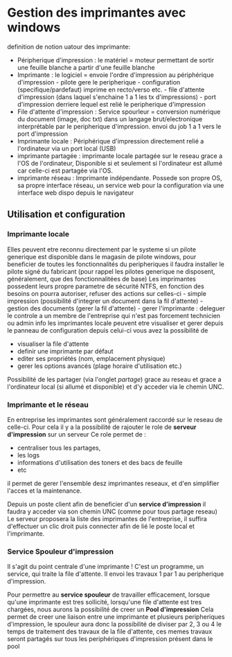 # Gestion des imprimantes avec windows

definition de notion uatour des imprimante:

- Péripherique d'impression : le matériel = moteur permettant de sortir une feuille blanche a partir d'une feuille blanche
- Imprimante : le logiciel = envoie l'ordre d'impression au périphérique d'impression
              - pilote gere le peripherique
              - configuration (specifique/pardefaut) imprime en recto/verso etc.
              - file d'attente d'impression (dans laquel s'enchaine 1 a 1 les tx d'impressions)
              - port d'impression derriere lequel est relié le peripherique d'impression
- File d'attente d'impression : Service spourleur = conversion numérique du document (image, doc txt) dans un langage brut/electronique interprétable par le peripherique d'impression. envoi du job 1 a 1 vers le port d'impression
- Imprimante locale : Périphérique d'impression directement relié a l'ordinateur via un port local (USB)
- imprimante partagée : imprimante locale partagée sur le reseau grace a l'OS de l'ordinateur, Disponible si et seulement si l'ordinateur est allumé car celle-ci est partagée via l'OS.
- imprimante réseau : Imprimante indépendante. Possede son propre OS, sa propre interface réseau, un service web pour la configuration via une interface web dispo depuis le navigateur

## Utilisation et configuration

### Imprimante locale

Elles peuvent etre reconnu directement par le systeme si un pilote generique est disponible dans le magasin de pilote windows,
pour beneficier de toutes les fonctionnalités du peripheriques il faudra installer le pilote signé du fabricant (pour rappel les pilotes generique ne disposent, généralement, que des fonctionnalitées de base)
Les imprimantes possedent leurs propre parametre de sécurité NTFS, en fonction des besoins on pourra autoriser, refuser des actions sur celles-ci
    - simple impression (possibilité d'integrer un document dans la fil d'attente)
    - gestion des documents (gerer la fil d'attente)
    - gerer l'imprimante : deleguer le controle a un membre de l'entreprise qui n'est pas forcement technicien ou admin info
les imprimantes locale peuvent etre visualiser et gerer depuis le panneau de configuration
depuis celui-ci vous avez la possibilité de

- visualiser la file d'attente
- definir une imprimante par défaut
- editer ses propriétés (nom, emplacement physique)
- gerer les options avancés (plage horaire d'utilisation etc.)

Possibilité de les partager (via l'onglet *partage*) grace au reseau et grace a l'ordinateur local (si allumé et disponible) et d'y acceder via le chemin UNC.

### Imprimante et le réseau

En entreprise les imprimantes sont généralement raccordé sur le reseau de celle-ci.
Pour cela il y a la possibilité de rajouter le role de **serveur d'impression** sur un serveur
Ce role permet de :

- centraliser tous les partages,
- les logs
- informations d'utilisation des toners et des bacs de feuille
- etc

il permet de gerer l'ensemble desz imprimantes reseaux, et d'en simplifier l'acces et la maintenance.

Depuis un poste client afin de beneficier d'un **service d'impression** il faudra y acceder via son chemin UNC (comme pour tous partage reseau)
Le serveur proposera la liste des imprimantes de l'entreprise, il suffira d'effectuer un clic droit puis connecter afin de lié le poste local et l'imprimante.

### Service Spouleur d'impression

Il s'agit du point centrale d'une imprimante !
C'est un programme, un service, qui traite la file d'attente. Il envoi les travaux 1 par 1 au peripherique d'impression.

Pour permettre au **service spouleur** de travailler efficacement, lorsque qu'une imprimante est tres sollicité, lorsqu'une file d'attente est tres chargées, nous aurons la possibilité de creer un **Pool d'impression**
Cela permet de creer une liaison entre une imprimante et plusieurs peripheriques d'impression, le spouleur aura donc la possibilité de diviser par 2, 3 ou 4 le temps de traitement des travaux de la file d'attente, ces memes travaux seront partagés sur tous les periphériques d'impression présent dans le pool
